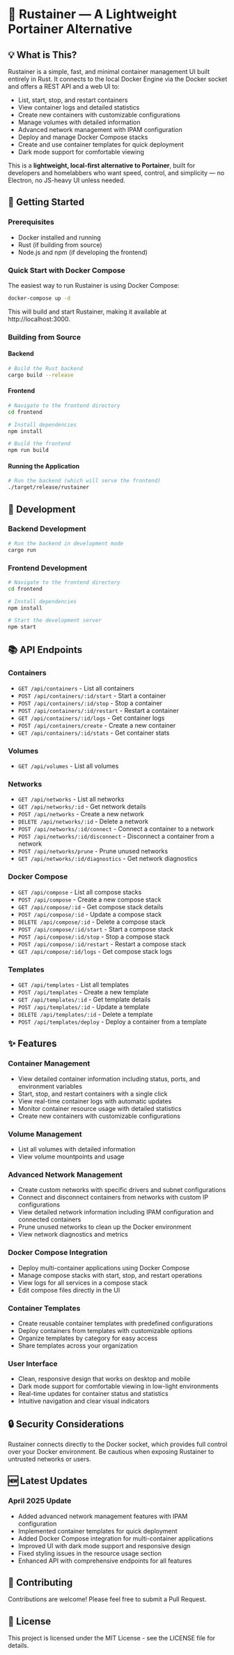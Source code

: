 # 🚢 Rustainer — A Lightweight Portainer Alternative

## 💡 What is This?
Rustainer is a simple, fast, and minimal container management UI built entirely in Rust. It connects to the local Docker Engine via the Docker socket and offers a REST API and a web UI to:
- List, start, stop, and restart containers
- View container logs and detailed statistics
- Create new containers with customizable configurations
- Manage volumes with detailed information
- Advanced network management with IPAM configuration
- Deploy and manage Docker Compose stacks
- Create and use container templates for quick deployment
- Dark mode support for comfortable viewing

This is a **lightweight, local-first alternative to Portainer**, built for developers and homelabbers who want speed, control, and simplicity — no Electron, no JS-heavy UI unless needed.

## 🚀 Getting Started

### Prerequisites
- Docker installed and running
- Rust (if building from source)
- Node.js and npm (if developing the frontend)

### Quick Start with Docker Compose
The easiest way to run Rustainer is using Docker Compose:

```bash
docker-compose up -d
```

This will build and start Rustainer, making it available at http://localhost:3000.

### Building from Source

#### Backend
```bash
# Build the Rust backend
cargo build --release
```

#### Frontend
```bash
# Navigate to the frontend directory
cd frontend

# Install dependencies
npm install

# Build the frontend
npm run build
```

#### Running the Application
```bash
# Run the backend (which will serve the frontend)
./target/release/rustainer
```

## 🧰 Development

### Backend Development
```bash
# Run the backend in development mode
cargo run
```

### Frontend Development
```bash
# Navigate to the frontend directory
cd frontend

# Install dependencies
npm install

# Start the development server
npm start
```

## 📚 API Endpoints

### Containers
- `GET /api/containers` - List all containers
- `POST /api/containers/:id/start` - Start a container
- `POST /api/containers/:id/stop` - Stop a container
- `POST /api/containers/:id/restart` - Restart a container
- `GET /api/containers/:id/logs` - Get container logs
- `POST /api/containers/create` - Create a new container
- `GET /api/containers/:id/stats` - Get container stats

### Volumes
- `GET /api/volumes` - List all volumes

### Networks
- `GET /api/networks` - List all networks
- `GET /api/networks/:id` - Get network details
- `POST /api/networks` - Create a new network
- `DELETE /api/networks/:id` - Delete a network
- `POST /api/networks/:id/connect` - Connect a container to a network
- `POST /api/networks/:id/disconnect` - Disconnect a container from a network
- `POST /api/networks/prune` - Prune unused networks
- `GET /api/networks/:id/diagnostics` - Get network diagnostics

### Docker Compose
- `GET /api/compose` - List all compose stacks
- `POST /api/compose` - Create a new compose stack
- `GET /api/compose/:id` - Get compose stack details
- `POST /api/compose/:id` - Update a compose stack
- `DELETE /api/compose/:id` - Delete a compose stack
- `POST /api/compose/:id/start` - Start a compose stack
- `POST /api/compose/:id/stop` - Stop a compose stack
- `POST /api/compose/:id/restart` - Restart a compose stack
- `GET /api/compose/:id/logs` - Get compose stack logs

### Templates
- `GET /api/templates` - List all templates
- `POST /api/templates` - Create a new template
- `GET /api/templates/:id` - Get template details
- `POST /api/templates/:id` - Update a template
- `DELETE /api/templates/:id` - Delete a template
- `POST /api/templates/deploy` - Deploy a container from a template

## ✨ Features

### Container Management
- View detailed container information including status, ports, and environment variables
- Start, stop, and restart containers with a single click
- View real-time container logs with automatic updates
- Monitor container resource usage with detailed statistics
- Create new containers with customizable configurations

### Volume Management
- List all volumes with detailed information
- View volume mountpoints and usage

### Advanced Network Management
- Create custom networks with specific drivers and subnet configurations
- Connect and disconnect containers from networks with custom IP configurations
- View detailed network information including IPAM configuration and connected containers
- Prune unused networks to clean up the Docker environment
- View network diagnostics and metrics

### Docker Compose Integration
- Deploy multi-container applications using Docker Compose
- Manage compose stacks with start, stop, and restart operations
- View logs for all services in a compose stack
- Edit compose files directly in the UI

### Container Templates
- Create reusable container templates with predefined configurations
- Deploy containers from templates with customizable options
- Organize templates by category for easy access
- Share templates across your organization

### User Interface
- Clean, responsive design that works on desktop and mobile
- Dark mode support for comfortable viewing in low-light environments
- Real-time updates for container status and statistics
- Intuitive navigation and clear visual indicators

## 🔒 Security Considerations
Rustainer connects directly to the Docker socket, which provides full control over your Docker environment. Be cautious when exposing Rustainer to untrusted networks or users.

## 🆕 Latest Updates

### April 2025 Update
- Added advanced network management features with IPAM configuration
- Implemented container templates for quick deployment
- Added Docker Compose integration for multi-container applications
- Improved UI with dark mode support and responsive design
- Fixed styling issues in the resource usage section
- Enhanced API with comprehensive endpoints for all features

## 🤝 Contributing
Contributions are welcome! Please feel free to submit a Pull Request.

## 📄 License
This project is licensed under the MIT License - see the LICENSE file for details.
